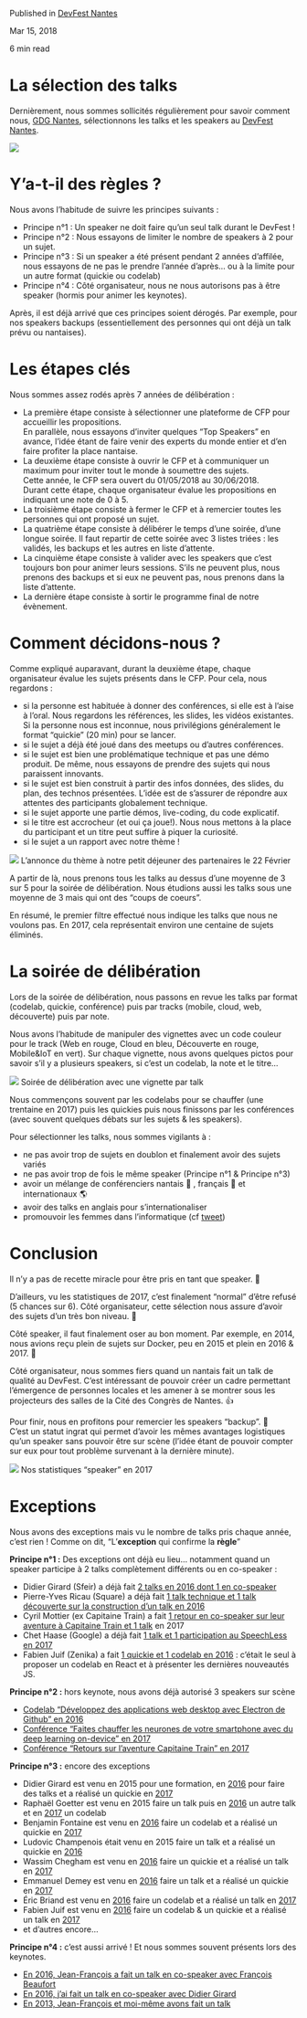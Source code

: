 Published in [DevFest Nantes](https://medium.com/devfest-nantes)

Mar 15, 2018

6 min read

# La sélection des talks

Dernièrement, nous sommes sollicités régulièrement pour savoir comment nous, [GDG Nantes](http://gdgnantes.com/), sélectionnons les talks et les speakers au [DevFest Nantes](https://devfest.gdgnantes.com/).

![](https://miro.medium.com/max/1400/1*ksbFViA2w1c363CcapAEKw.jpeg)

# Y’a-t-il des règles ?

Nous avons l’habitude de suivre les principes suivants :

*   Principe n°1 : Un speaker ne doit faire qu’un seul talk durant le DevFest !
*   Principe n°2 : Nous essayons de limiter le nombre de speakers à 2 pour un sujet.
*   Principe n°3 : Si un speaker a été présent pendant 2 années d’affilée, nous essayons de ne pas le prendre l’année d’après… ou à la limite pour un autre format (quickie ou codelab)
*   Principe n°4 : Côté organisateur, nous ne nous autorisons pas à être speaker (hormis pour animer les keynotes).

Après, il est déjà arrivé que ces principes soient dérogés. Par exemple, pour nos speakers backups (essentiellement des personnes qui ont déjà un talk prévu ou nantaises).

# Les étapes clés

Nous sommes assez rodés après 7 années de délibération :

*   La première étape consiste à sélectionner une plateforme de CFP pour accueillir les propositions.  
    En parallèle, nous essayons d’inviter quelques “Top Speakers” en avance, l’idée étant de faire venir des experts du monde entier et d’en faire profiter la place nantaise.
*   La deuxième étape consiste à ouvrir le CFP et à communiquer un maximum pour inviter tout le monde à soumettre des sujets.  
    Cette année, le CFP sera ouvert du 01/05/2018 au 30/06/2018.  
    Durant cette étape, chaque organisateur évalue les propositions en indiquant une note de 0 à 5.
*   La troisième étape consiste à fermer le CFP et à remercier toutes les personnes qui ont proposé un sujet.
*   La quatrième étape consiste à délibérer le temps d’une soirée, d’une longue soirée. Il faut repartir de cette soirée avec 3 listes triées : les validés, les backups et les autres en liste d’attente.
*   La cinquième étape consiste à valider avec les speakers que c’est toujours bon pour animer leurs sessions. S’ils ne peuvent plus, nous prenons des backups et si eux ne peuvent pas, nous prenons dans la liste d’attente.
*   La dernière étape consiste à sortir le programme final de notre évènement.

# Comment décidons-nous ?

Comme expliqué auparavant, durant la deuxième étape, chaque organisateur évalue les sujets présents dans le CFP. Pour cela, nous regardons :

*   si la personne est habituée à donner des conférences, si elle est à l’aise à l’oral. Nous regardons les références, les slides, les vidéos existantes. Si la personne nous est inconnue, nous privilégions généralement le format “quickie” (20 min) pour se lancer.
*   si le sujet a déjà été joué dans des meetups ou d’autres conférences.
*   si le sujet est bien une problématique technique et pas une démo produit. De même, nous essayons de prendre des sujets qui nous paraissent innovants.
*   si le sujet est bien construit à partir des infos données, des slides, du plan, des technos présentées. L’idée est de s’assurer de répondre aux attentes des participants globalement technique.
*   si le sujet apporte une partie démos, live-coding, du code explicatif.
*   si le titre est accrocheur (et oui ça joue!). Nous nous mettons à la place du participant et un titre peut suffire à piquer la curiosité.
*   si le sujet a un rapport avec notre thème !

![](https://miro.medium.com/max/1400/1*Y5ZqVTW1BdQa-5X6ubUtUw.jpeg)
L’annonce du thème à notre petit déjeuner des partenaires le 22 Février

A partir de là, nous prenons tous les talks au dessus d’une moyenne de 3 sur 5 pour la soirée de délibération. Nous étudions aussi les talks sous une moyenne de 3 mais qui ont des “coups de coeurs”.

En résumé, le premier filtre effectué nous indique les talks que nous ne voulons pas. En 2017, cela représentait environ une centaine de sujets éliminés.

# La soirée de délibération

Lors de la soirée de délibération, nous passons en revue les talks par format (codelab, quickie, conférence) puis par tracks (mobile, cloud, web, découverte) puis par note.

Nous avons l’habitude de manipuler des vignettes avec un code couleur pour le track (Web en rouge, Cloud en bleu, Découverte en rouge, Mobile&IoT en vert). Sur chaque vignette, nous avons quelques pictos pour savoir s’il y a plusieurs speakers, si c’est un codelab, la note et le titre…

![](https://miro.medium.com/max/1400/1*Uuf8fimnKLDT_4N6RkVb2A.png)
Soirée de délibération avec une vignette par talk

Nous commençons souvent par les codelabs pour se chauffer (une trentaine en 2017) puis les quickies puis nous finissons par les conférences (avec souvent quelques débats sur les sujets & les speakers).

Pour sélectionner les talks, nous sommes vigilants à :

*   ne pas avoir trop de sujets en doublon et finalement avoir des sujets variés
*   ne pas avoir trop de fois le même speaker (Principe n°1 & Principe n°3)
*   avoir un mélange de conférenciers nantais 🐘 , français 🐓 et internationaux 🌎
*   avoir des talks en anglais pour s’internationaliser
*   promouvoir les femmes dans l’informatique (cf [tweet](https://twitter.com/AnSophieFuric/status/933353114568134657))

# Conclusion

Il n’y a pas de recette miracle pour être pris en tant que speaker. 🤔

D’ailleurs, vu les statistiques de 2017, c’est finalement “normal” d’être refusé (5 chances sur 6). Côté organisateur, cette sélection nous assure d’avoir des sujets d’un très bon niveau. 📣

Côté speaker, il faut finalement oser au bon moment. Par exemple, en 2014, nous avions reçu plein de sujets sur Docker, peu en 2015 et plein en 2016 & 2017\. 🐳

Côté organisateur, nous sommes fiers quand un nantais fait un talk de qualité au DevFest. C’est intéressant de pouvoir créer un cadre permettant l’émergence de personnes locales et les amener à se montrer sous les projecteurs des salles de la Cité des Congrès de Nantes. 👍

Pour finir, nous en profitons pour remercier les speakers “backup”. 👏  
C’est un statut ingrat qui permet d’avoir les mêmes avantages logistiques qu’un speaker sans pouvoir être sur scène (l’idée étant de pouvoir compter sur eux pour tout problème survenant à la dernière minute).

![](https://miro.medium.com/max/1400/1*oNEMSeDtfMvWHM5pkjWGgQ.png)
Nos statistiques “speaker” en 2017

# Exceptions

Nous avons des exceptions mais vu le nombre de talks pris chaque année, c’est rien ! Comme on dit, “L’**exception** qui confirme la **règle**”

**Principe n°1 :** Des exceptions ont déjà eu lieu… notamment quand un speaker participe à 2 talks complètement différents ou en co-speaker :

*   Didier Girard (Sfeir) a déjà fait [2 talks en 2016 dont 1 en co-speaker](https://devfest2016.gdgnantes.com/speaker.html?id=1472223851013)
*   Pierre-Yves Ricau (Square) a déjà fait [1 talk technique et 1 talk découverte sur la construction d’un talk en 2016](https://devfest2016.gdgnantes.com/speaker.html?id=101)
*   Cyril Mottier (ex Capitaine Train) a fait [1 retour en co-speaker sur leur aventure à Capitaine Train et 1 talk](https://devfest2017.gdgnantes.com/speakers/2591/) en 2017
*   Chet Haase (Google) a déjà fait [1 talk et 1 participation au SpeechLess en 2017](https://devfest2017.gdgnantes.com/speakers/103/)
*   Fabien Juif (Zenika) a fait [1 quickie et 1 codelab en 2016](https://devfest2016.gdgnantes.com/speaker.html?id=1472282811544) : c’était le seul à proposer un codelab en React et à présenter les dernières nouveautés JS.

**Principe n°2 :** hors keynote, nous avons déjà autorisé 3 speakers sur scène

*   [Codelab “Développez des applications web desktop avec Electron de Github” en 2016](https://devfest2016.gdgnantes.com/session.html?id=1472541226273)
*   [Conférence “Faites chauffer les neurones de votre smartphone avec du deep learning on-device” en 2017](https://devfest2017.gdgnantes.com/schedule/day2?sessionId=1833)
*   [Conférence “Retours sur l’aventure Capitaine Train” en 2017](https://devfest2017.gdgnantes.com/schedule/day2?sessionId=1847)

**Principe n°3 :** encore des exceptions

*   Didier Girard est venu en 2015 pour une formation, en [2016](https://devfest2016.gdgnantes.com/speaker.html?id=1472223851013) pour faire des talks et a réalisé un quickie en [2017](https://devfest2017.gdgnantes.com/speakers/282)
*   Raphaël Goetter est venu en 2015 faire un talk puis en [2016](https://devfest2016.gdgnantes.com/speaker.html?id=1440170007547) un autre talk et en [2017](https://devfest2017.gdgnantes.com/speakers/1143/) un codelab
*   Benjamin Fontaine est venu en [2016](https://devfest2016.gdgnantes.com/speaker.html?id=1469452017228) faire un codelab et a réalisé un quickie en [2017](https://devfest2017.gdgnantes.com/speakers/568/)
*   Ludovic Champenois était venu en 2015 faire un talk et a réalisé un quickie en [2016](https://devfest2016.gdgnantes.com/speaker.html?id=1438785880433)
*   Wassim Chegham est venu en [2016](https://devfest2016.gdgnantes.com/speaker.html?id=1465335589385) faire un quickie et a réalisé un talk en [2017](https://devfest2017.gdgnantes.com/speakers/1222/)
*   Emmanuel Demey est venu en [2016](https://devfest2016.gdgnantes.com/speaker.html?id=1434987027061) faire un talk et a réalisé un quickie en [2017](https://devfest2017.gdgnantes.com/speakers/227/)
*   Éric Briand est venu en [2016](https://devfest2016.gdgnantes.com/speaker.html?id=211) faire un codelab et a réalisé un talk en [2017](https://devfest2017.gdgnantes.com/speakers/571/)
*   Fabien Juif est venu en [2016](https://devfest2016.gdgnantes.com/speaker.html?id=1472282811544) faire un codelab & un quickie et a réalisé un talk en [2017](https://devfest2017.gdgnantes.com/speakers/780/)
*   et d’autres encore…

**Principe n°4 :** c’est aussi arrivé ! Et nous sommes souvent présents lors des keynotes.

*   [En 2016, Jean-François a fait un talk en co-speaker avec François Beaufort](https://devfest2016.gdgnantes.com/session.html?id=1467190977231)
*   [En 2016, j’ai fait un talk en co-speaker avec Didier Girard](https://devfest2016.gdgnantes.com/session.html?id=995)
*   [En 2013, Jean-François et moi-même avons fait un talk](https://devfest2013.gdgnantes.com/#/sessions)